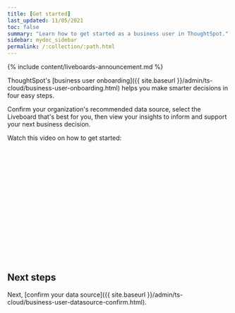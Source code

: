 ```yaml
---
title: [Get started]
last_updated: 11/05/2021
toc: false
summary: "Learn how to get started as a business user in ThoughtSpot."
sidebar: mydoc_sidebar
permalink: /:collection/:path.html
---
```


{% include content/liveboards-announcement.md %}

ThoughtSpot's [business user onboarding]({{ site.baseurl }}/admin/ts-cloud/business-user-onboarding.html) helps you make smarter decisions in four easy steps.

Confirm your organization's recommended data source, select the Liveboard that's best for you, then view your insights to inform and support your next business decision.

Watch this video on how to get started:

<script src="https://fast.wistia.com/embed/medias/wykwdrk2em.jsonp" async></script><script src="https://fast.wistia.com/assets/external/E-v1.js" async></script><span class="wistia_embed wistia_async_wykwdrk2em popover=true popoverAnimateThumbnail=true popoverBorderColor=4E55FD popoverBorderWidth=2" style="display:inline-block;height:252px;position:relative;width:450px">&nbsp;</span>

## Next steps
Next, [confirm your data source]({{ site.baseurl }}/admin/ts-cloud/business-user-datasource-confirm.html).
